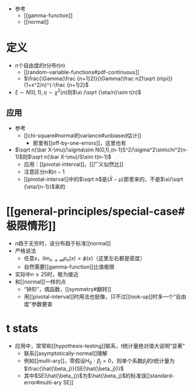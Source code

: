 - 参考
  - [[gamma-function]]
  - [[normal]]
# 定义
- $n$个自由度的$t$分布$t(n)$
  - [[random-variable-functions#pdf-continuous]]
  - $\frac{\Gamma(\frac {n+1}2)}{\Gamma(\frac n2)\sqrt {n\pi}}(1+x^2/n)^{-\frac {n+1}2}$
- $\xi\sim N(0,1),\eta \sim \chi^2(n)$则$\xi /\sqrt {\eta/n}\sim t(n)$
## 应用
- 参考
  - [[chi-square#normal的variance#unbiased估计]]
    - 那里有[[off-by-one-errors]]，这里也有
- $\sqrt n(\bar X-\mu)/\sigma\sim N(0,1),(n-1)S^2/\sigma^2\sim\chi^2(n-1)$则$\sqrt n(\bar X-\mu)/S\sim t(n-1)$
  - 应用：[[pivotal-interval]]，[[广义似然比]]
  - 注意区分$n$和$n-1$
  - [[pivotal-interval]]中的$\sqrt n$是$(\bar X-\mu)$那里来的，不是$\xi/\sqrt {\eta/(n-1)}$来的
# [[general-principles/special-case#极限情形]]
- $n$趋于无穷时，该分布趋于标准[[normal]]
- 严格说法
  - 任意$x$，$lim_{n\to\infty} p_n(x)=\phi(x)$（这里左右都是密度）
  - 自然需要[[gamma-function]]比值极限
- 实际中$n\ge 25$时，极为接近
- 和[[normal]]一样的点
  - “钟形”，偶函数，[[symmetry#翻转]]
  - 用[[pivotal-interval]]时用法也挺像，只不过[[look-up]]时多一个“自由度”参数要查
# t stats
- 应用中，常常和[[hypothesis-testing]]联系，$t$统计量绝对值大说明“显著”
  - 联系[[asymptotically-normal]]理解
  - 例如[[multi-ary]]，零假设$H_0: \beta_j = 0$，则单个系数$\beta_j$的$t$统计量为$\frac{\hat{\beta_j}}{SE(\hat{\beta_j})}$
  - 其中$SE(\hat{\beta_j})$为$\hat{\beta_j}$的标准误[[standard-error#multi-ary SE]]